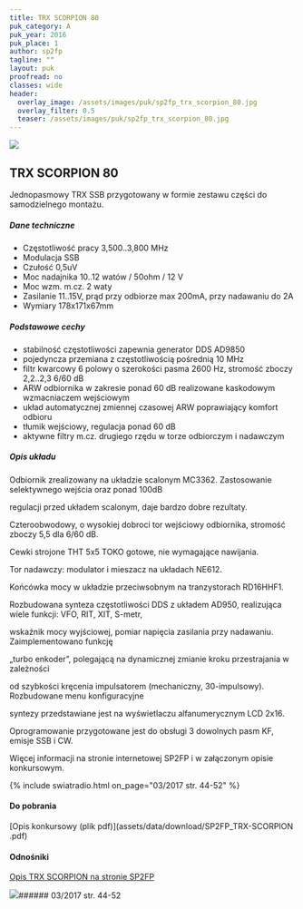 ```yaml
---
title: TRX SCORPION 80
puk_category: A
puk_year: 2016
puk_place: 1
author: sp2fp
tagline: ""
layout: puk
proofread: no
classes: wide
header:
  overlay_image: /assets/images/puk/sp2fp_trx_scorpion_80.jpg
  overlay_filter: 0.5
  teaser: /assets/images/puk/sp2fp_trx_scorpion_80.jpg
---
```






 



![](assets/data/img/projects/2016-1-0.jpg) 



TRX SCORPION 80
---------------





 Jednopasmowy TRX SSB przygotowany w formie zestawu części do samodzielnego montażu.




##### Dane techniczne




* Częstotliwość pracy 3,500..3,800 MHz
* Modulacja SSB
* Czułość 0,5uV
* Moc nadajnika 10..12 watów / 50ohm / 12 V
* Moc wzm. m.cz. 2 waty
* Zasilanie 11..15V, prąd przy odbiorze max 200mA, przy nadawaniu do 2A
* Wymiary 178x171x67mm




##### Podstawowe cechy




* stabilność częstotliwości zapewnia generator DDS AD9850
* pojedyncza przemiana z częstotliwością pośrednią 10 MHz
* filtr kwarcowy 6 polowy o szerokości pasma 2600 Hz, stromość zboczy 2,2..2,3 6/60 dB
* ARW odbiornika w zakresie ponad 60 dB realizowane kaskodowym wzmacniaczem wejściowym
* układ automatycznej zmiennej czasowej ARW poprawiający komfort odbioru
* tłumik wejściowy, regulacja ponad 60 dB
* aktywne filtry m.cz. drugiego rzędu w torze odbiorczym i nadawczym




##### Opis układu




 Odbiornik zrealizowany na układzie scalonym MC3362. Zastosowanie selektywnego wejścia oraz ponad 100dB

 regulacji przed układem scalonym, daje bardzo dobre rezultaty.

 Czteroobwodowy, o wysokiej dobroci tor wejściowy odbiornika, stromość zboczy 5,5 dla 6/60 dB.

 Cewki strojone THT 5x5 TOKO gotowe, nie wymagające nawijania.






 Tor nadawczy: modulator i mieszacz na układach NE612.

 Końcówka mocy w układzie przeciwsobnym na tranzystorach RD16HHF1.






 Rozbudowana synteza częstotliwości DDS z układem AD950, realizująca wiele funkcji: VFO, RIT, XIT, S-metr,

 wskaźnik mocy wyjściowej, pomiar napięcia zasilania przy nadawaniu. Zaimplementowano funkcję

 „turbo enkoder”, polegającą na dynamicznej zmianie kroku przestrajania w zależności

 od szybkości kręcenia impulsatorem (mechaniczny, 30-impulsowy). Rozbudowane menu konfiguracyjne

 syntezy przedstawiane jest na wyświetlaczu alfanumerycznym LCD 2x16.

 Oprogramowanie przygotowane jest do obsługi 3 dowolnych pasm KF, emisje SSB i CW.












Więcej informacji na stronie internetowej SP2FP i w załączonym opisie konkursowym.


{% include swiatradio.html on_page="03/2017 str. 44-52" %}


#### Do pobrania

[Opis konkursowy (plik pdf)](assets/data/download/SP2FP_TRX-SCORPION .pdf)




#### Odnośniki

[Opis TRX SCORPION na stronie SP2FP](http://sp2fp.profimot.pl/scorpionCW/SCORPION80CW_SSB.html)

 



![](assets/img/logo/sr_logo_s.jpg)###### 03/2017 str. 44-52

 





 


